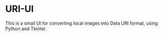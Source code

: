 # URI-UI

This is a small UI for converting local images into Data URI format, using Python and Tkinter. 
